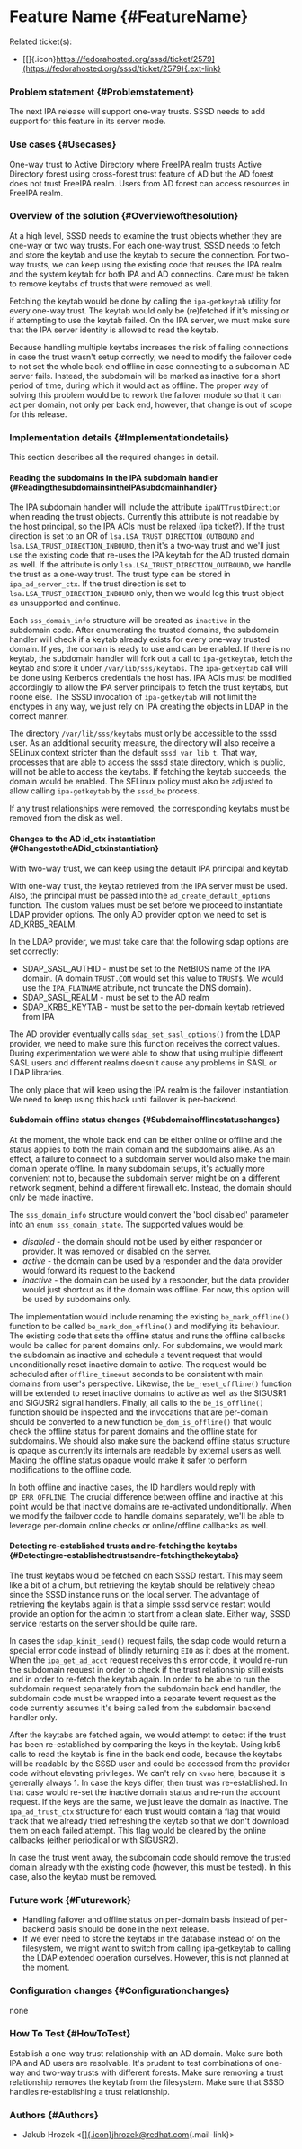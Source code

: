Feature Name {#FeatureName}
============

Related ticket(s):

-   [[​]{.icon}https://fedorahosted.org/sssd/ticket/2579](https://fedorahosted.org/sssd/ticket/2579){.ext-link}

### Problem statement {#Problemstatement}

The next IPA release will support one-way trusts. SSSD needs to add
support for this feature in its server mode.

### Use cases {#Usecases}

One-way trust to Active Directory where FreeIPA realm trusts Active
Directory forest using cross-forest trust feature of AD but the AD
forest does not trust FreeIPA realm. Users from AD forest can access
resources in FreeIPA realm.

### Overview of the solution {#Overviewofthesolution}

At a high level, SSSD needs to examine the trust objects whether they
are one-way or two way trusts. For each one-way trust, SSSD needs to
fetch and store the keytab and use the keytab to secure the connection.
For two-way trusts, we can keep using the existing code that reuses the
IPA realm and the system keytab for both IPA and AD connectins. Care
must be taken to remove keytabs of trusts that were removed as well.

Fetching the keytab would be done by calling the `ipa-getkeytab` utility
for every one-way trust. The keytab would only be (re)fetched if it's
missing or if attempting to use the keytab failed. On the IPA server, we
must make sure that the IPA server identity is allowed to read the
keytab.

Because handling multiple keytabs increases the risk of failing
connections in case the trust wasn't setup correctly, we need to modify
the failover code to not set the whole back end offline in case
connecting to a subdomain AD server fails. Instead, the subdomain will
be marked as inactive for a short period of time, during which it would
act as offline. The proper way of solving this problem would be to
rework the failover module so that it can act per domain, not only per
back end, however, that change is out of scope for this release.

### Implementation details {#Implementationdetails}

This section describes all the required changes in detail.

#### Reading the subdomains in the IPA subdomain handler {#ReadingthesubdomainsintheIPAsubdomainhandler}

The IPA subdomain handler will include the attribute
`ipaNTTrustDirection` when reading the trust objects. Currently this
attribute is not readable by the host principal, so the IPA ACIs must be
relaxed (ipa ticket?). If the trust direction is set to an OR of
`lsa.LSA_TRUST_DIRECTION_OUTBOUND` and
`lsa.LSA_TRUST_DIRECTION_INBOUND`, then it's a two-way trust and we'll
just use the existing code that re-uses the IPA keytab for the AD
trusted domain as well. If the attribute is only
`lsa.LSA_TRUST_DIRECTION_OUTBOUND`, we handle the trust as a one-way
trust. The trust type can be stored in `ipa_ad_server_ctx`. If the trust
direction is set to `lsa.LSA_TRUST_DIRECTION_INBOUND` only, then we
would log this trust object as unsupported and continue.

Each `sss_domain_info` structure will be created as `inactive` in the
subdomain code. After enumerating the trusted domains, the subdomain
handler will check if a keytab already exists for every one-way trusted
domain. If yes, the domain is ready to use and can be enabled. If there
is no keytab, the subdomain handler will fork out a call to
`ipa-getkeytab`, fetch the keytab and store it under
`/var/lib/sss/keytabs`. The `ipa-getkeytab` call will be done using
Kerberos credentials the host has. IPA ACIs must be modified accordingly
to allow the IPA server principals to fetch the trust keytabs, but noone
else. The SSSD invocation of `ipa-getkeytab` will not limit the enctypes
in any way, we just rely on IPA creating the objects in LDAP in the
correct manner.

The directory `/var/lib/sss/keytabs` must only be accessible to the sssd
user. As an additional security measure, the directory will also receive
a SELinux context stricter than the default `sssd_var_lib_t`. That way,
processes that are able to access the sssd state directory, which is
public, will not be able to access the keytabs. If fetching the keytab
succeeds, the domain would be enabled. The SELinux policy must also be
adjusted to allow calling `ipa-getkeytab` by the `sssd_be` process.

If any trust relationships were removed, the corresponding keytabs must
be removed from the disk as well.

#### Changes to the AD id\_ctx instantiation {#ChangestotheADid_ctxinstantiation}

With two-way trust, we can keep using the default IPA principal and
keytab.

With one-way trust, the keytab retrieved from the IPA server must be
used. Also, the principal must be passed into the
`ad_create_default_options` function. The custom values must be set
before we proceed to instantiate LDAP provider options. The only AD
provider option we need to set is AD\_KRB5\_REALM.

In the LDAP provider, we must take care that the following sdap options
are set correctly:

-   SDAP\_SASL\_AUTHID - must be set to the NetBIOS name of the IPA
    domain. (A domain `TRUST.COM` would set this value to `TRUST$`. We
    would use the `IPA_FLATNAME` attribute, not truncate the DNS
    domain).
-   SDAP\_SASL\_REALM - must be set to the AD realm
-   SDAP\_KRB5\_KEYTAB - must be set to the per-domain keytab retrieved
    from IPA

The AD provider eventually calls `sdap_set_sasl_options()` from the LDAP
provider, we need to make sure this function receives the correct
values. During experimentation we were able to show that using multiple
different SASL users and different realms doesn't cause any problems in
SASL or LDAP libraries.

The only place that will keep using the IPA realm is the failover
instantiation. We need to keep using this hack until failover is
per-backend.

#### Subdomain offline status changes {#Subdomainofflinestatuschanges}

At the moment, the whole back end can be either online or offline and
the status applies to both the main domain and the subdomains alike. As
an effect, a failure to connect to a subdomain server would also make
the main domain operate offline. In many subdomain setups, it's actually
more convenient not to, because the subdomain server might be on a
different network segment, behind a different firewall etc. Instead, the
domain should only be made inactive.

The `sss_domain_info` structure would convert the 'bool disabled'
parameter into an `enum sss_domain_state`. The supported values would
be:

-   *disabled* - the domain should not be used by either responder or
    provider. It was removed or disabled on the server.
-   *active* - the domain can be used by a responder and the data
    provider would forward its request to the backend
-   *inactive* - the domain can be used by a responder, but the data
    provider would just shortcut as if the domain was offline. For now,
    this option will be used by subdomains only.

The implementation would include renaming the existing
`be_mark_offline()` function to be called `be_mark_dom_offline()` and
modifying its behaviour. The existing code that sets the offline status
and runs the offline callbacks would be called for parent domains only.
For subdomains, we would mark the subdomain as inactive and schedule a
tevent request that would unconditionally reset inactive domain to
active. The request would be scheduled after `offline_timeout` seconds
to be consistent with main domains from user's perspective. Likewise,
the `be_reset_offline()` function will be extended to reset inactive
domains to active as well as the SIGUSR1 and SIGUSR2 signal handlers.
Finally, all calls to the `be_is_offline()` function should be inspected
and the invocations that are per-domain should be converted to a new
function `be_dom_is_offline()` that would check the offline status for
parent domains and the offline state for subdomains. We should also make
sure the backend offline status structure is opaque as currently its
internals are readable by external users as well. Making the offline
status opaque would make it safer to perform modifications to the
offline code.

In both offline and inactive cases, the ID handlers would reply with
`DP_ERR_OFFLINE`. The crucial difference between offline and inactive at
this point would be that inactive domains are re-activated
undonditionally. When we modify the failover code to handle domains
separately, we'll be able to leverage per-domain online checks or
online/offline callbacks as well.

#### Detecting re-established trusts and re-fetching the keytabs {#Detectingre-establishedtrustsandre-fetchingthekeytabs}

The trust keytabs would be fetched on each SSSD restart. This may seem
like a bit of a churn, but retrieving the keytab should be relatively
cheap since the SSSD instance runs on the local server. The advantage of
retrieving the keytabs again is that a simple sssd service restart would
provide an option for the admin to start from a clean slate. Either way,
SSSD service restarts on the server should be quite rare.

In cases the `sdap_kinit_send()` request fails, the sdap code would
return a special error code instead of blindly returning `EIO` as it
does at the moment. When the `ipa_get_ad_acct` request receives this
error code, it would re-run the subdomain request in order to check if
the trust relationship still exists and in order to re-fetch the keytab
again. In order to be able to run the subdomain request separately from
the subdomain back end handler, the subdomain code must be wrapped into
a separate tevent request as the code currently assumes it's being
called from the subdomain backend handler only.

After the keytabs are fetched again, we would attempt to detect if the
trust has been re-established by comparing the keys in the keytab. Using
krb5 calls to read the keytab is fine in the back end code, because the
keytabs will be readable by the SSSD user and could be accessed from the
provider code without elevating privileges. We can't rely on `kvno`
here, because it is generally always 1. In case the keys differ, then
trust was re-established. In that case would re-set the inactive domain
status and re-run the account request. If the keys are the same, we just
leave the domain as inactive. The `ipa_ad_trust_ctx` structure for each
trust would contain a flag that would track that we already tried
refreshing the keytab so that we don't download them on each failed
attempt. This flag would be cleared by the online callbacks (either
periodical or with SIGUSR2).

In case the trust went away, the subdomain code should remove the
trusted domain already with the existing code (however, this must be
tested). In this case, also the keytab must be removed.

### Future work {#Futurework}

-   Handling failover and offline status on per-domain basis instead of
    per-backend basis should be done in the next release.
-   If we ever need to store the keytabs in the database instead of on
    the filesystem, we might want to switch from calling ipa-getkeytab
    to calling the LDAP extended operation ourselves. However, this is
    not planned at the moment.

### Configuration changes {#Configurationchanges}

none

### How To Test {#HowToTest}

Establish a one-way trust relationship with an AD domain. Make sure both
IPA and AD users are resolvable. It's prudent to test combinations of
one-way and two-way trusts with different forests. Make sure removing a
trust relationship removes the keytab from the filesystem. Make sure
that SSSD handles re-establishing a trust relationship.

### Authors {#Authors}

-   Jakub Hrozek
    &lt;[[​]{.icon}jhrozek@redhat.com](mailto:jhrozek@redhat.com){.mail-link}&gt;

